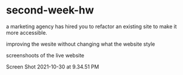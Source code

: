 # second-week-hw

a marketing agency has hired you to refactor an existing site to make it more accessible. 

improving the wesite without changing what the website style

screenshoots of the live website

Screen Shot 2021-10-30 at 9.34.51 PM 


